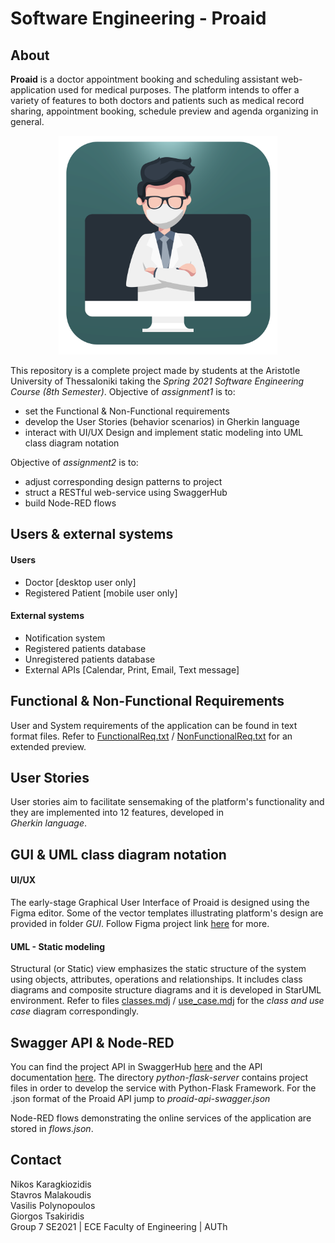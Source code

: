 # Software Engineering - Proaid
## About
**Proaid** is a doctor appointment booking and scheduling assistant web-application used for medical purposes. The platform intends to offer a variety of features to both doctors and patients such as medical record sharing, appointment booking, schedule preview and agenda organizing in general. 
         
<p align="center">
  <img src="https://github.com/OxymoroVP/Proaid/blob/main/GUI/logo.png" width="350" height="350" />
</p>

This repository is a complete project made by students at the Aristotle University of Thessaloniki taking the *Spring 2021 Software Engineering Course (8th Semester)*. Objective of *assignment1* is to:
* set the Functional & Non-Functional requirements 
* develop the User Stories (behavior scenarios) in Gherkin language 
* interact with UI/UX Design and implement static modeling into UML class diagram notation

Objective of *assignment2* is to:
* adjust corresponding design patterns to project 
* struct a RESTful web-service using SwaggerHub
* build Node-RED flows 

## Users & external systems
#### Users ####
* Doctor [desktop user only]
* Registered Patient [mobile user only]
#### External systems ####
* Notification system
* Registered patients database 
* Unregistered patients database
* External APIs [Calendar, Print, Email, Text message]

## Functional & Non-Functional Requirements
User and System requirements of the application can be found in text format files. Refer to [FunctionalReq.txt](https://github.com/OxymoroVP/Proaid/blob/main/FunctionalReq.txt) / 
[NonFunctionalReq.txt](https://github.com/OxymoroVP/Proaid/blob/main/NonFunctionalReq.txt) for an extended preview.

## User Stories 
User stories aim to facilitate sensemaking of the platform's functionality and they are implemented into 12 features, developed in <br/>*Gherkin language*.


## GUI & UML class diagram notation
#### UI/UX ####
The early-stage Graphical User Interface of Proaid is designed using the Figma editor. Some of the vector templates illustrating platform's design are provided in folder *GUI*.
Follow Figma project link [here](https://www.figma.com/file/kZ3lZFH6XMoVevtMztTlK2/Desktop-feel-(LOGIN)?node-id=0%3A1) for more.
#### UML - Static modeling ####
Structural (or Static) view emphasizes the static structure of the system using objects, attributes, operations and relationships. It includes class diagrams and composite structure diagrams and it is developed in StarUML environment. Refer to files [classes.mdj](https://github.com/OxymoroVP/Proaid/blob/main/UML/classes.mdj) / [use_case.mdj](https://github.com/OxymoroVP/Proaid/blob/main/UML/use_case.mdj) for the *class and use case* diagram correspondingly.  


## Swagger API & Node-RED
You can find the project API in SwaggerHub [here](https://app.swaggerhub.com/apis/Omada-Ergasias-7/Proaid/1.14.2#/) and the API documentation [here](https://app.swaggerhub.com/apis-docs/Omada-Ergasias-7/Proaid/1.14.2#/). The directory *python-flask-server* contains project files in order to develop the service with Python-Flask Framework. For the .json format of the Proaid API jump to *proaid-api-swagger.json*

Node-RED flows demonstrating the online services of the application are stored in *flows.json*.
 

## Contact

Nikos Karagkiozidis<br/>
Stavros Malakoudis<br/>
Vasilis Polynopoulos<br/>
Giorgos Tsakiridis<br/>
Group 7 SE2021 | ECE Faculty of Engineering | AUTh<br/> 


